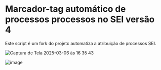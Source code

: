 # Marcador-tag automático de processos processos no SEI versão 4
Este script é um fork do projeto automatiza a atribuição de processos SEI.

![Captura de Tela 2025-03-06 às 16 35 43](https://github.com/user-attachments/assets/b7ab8663-d563-4b45-b050-3402e8bf12ed)

![image](https://github.com/user-attachments/assets/92d02a4d-fe1e-4d6e-912f-ae7939bcd101)



